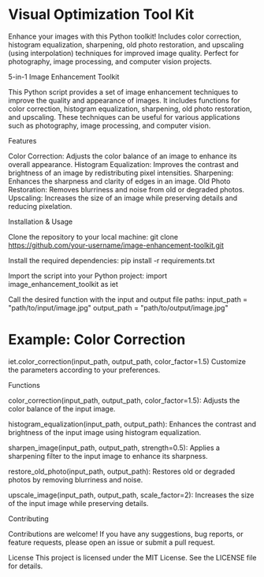 # Visual Optimization Tool Kit #

 Enhance your images with this Python toolkit! Includes color correction, histogram equalization, sharpening, old photo restoration, and upscaling (using interpolation) techniques for improved image quality. Perfect for photography, image processing, and computer vision projects.




5-in-1 Image Enhancement Toolkit

This Python script provides a set of image enhancement techniques to improve the quality and appearance of images. It includes functions for color correction, histogram equalization, sharpening, old photo restoration, and upscaling. These techniques can be useful for various applications such as photography, image processing, and computer vision.

Features

Color Correction: Adjusts the color balance of an image to enhance its overall appearance.
Histogram Equalization: Improves the contrast and brightness of an image by redistributing pixel intensities.
Sharpening: Enhances the sharpness and clarity of edges in an image.
Old Photo Restoration: Removes blurriness and noise from old or degraded photos.
Upscaling: Increases the size of an image while preserving details and reducing pixelation.


Installation & Usage

Clone the repository to your local machine:
git clone https://github.com/your-username/image-enhancement-toolkit.git


Install the required dependencies:
pip install -r requirements.txt


Import the script into your Python project:
import image_enhancement_toolkit as iet


Call the desired function with the input and output file paths:
input_path = "path/to/input/image.jpg"
output_path = "path/to/output/image.jpg"


# Example: Color Correction
iet.color_correction(input_path, output_path, color_factor=1.5)
Customize the parameters according to your preferences.


Functions

color_correction(input_path, output_path, color_factor=1.5): Adjusts the color balance of the input image.

histogram_equalization(input_path, output_path): Enhances the contrast and brightness of the input image using histogram equalization.

sharpen_image(input_path, output_path, strength=0.5): Applies a sharpening filter to the input image to enhance its sharpness.

restore_old_photo(input_path, output_path): Restores old or degraded photos by removing blurriness and noise.

upscale_image(input_path, output_path, scale_factor=2): Increases the size of the input image while preserving details.



Contributing

Contributions are welcome! If you have any suggestions, bug reports, or feature requests, please open an issue or submit a pull request.

License
This project is licensed under the MIT License. See the LICENSE file for details.
